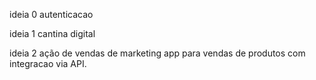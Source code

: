 ideia 0
autenticacao

ideia 1
cantina digital 

ideia 2
ação de vendas de marketing
app para vendas de produtos com integracao via API.

